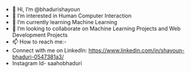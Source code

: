 - 👋 Hi, I’m @bhadurishayoun
- 👀 I’m interested in Human Computer Interaction
- 🌱 I’m currently learning Machine Learning
- 💞️ I’m looking to collaborate on Machine Learning Projects and Web Development Projects 
- 📫 How to reach me:-
- Connect with me on LinkedIn: https://www.linkedin.com/in/shayoun-bhaduri-0547381a3/
- Instagram Id- saahobhaduri

<!---
bhadurishayoun/bhadurishayoun is a ✨ special ✨ repository because its `README.md` (this file) appears on your GitHub profile.
You can click the Preview link to take a look at your changes.
--->
